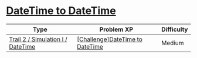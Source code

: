 # [DateTime to DateTime](https://www.codetree.ai/trails/complete/curated-cards/challenge-datetime-to-datetime)

|Type|Problem XP|Difficulty|
|---|---|---|
|[Trail 2 / Simulation I / DateTime](https://www.codetree.ai/trail-info/novice-mid/)|[[Challenge]DateTime to DateTime](https://www.codetree.ai/trails/complete/curated-cards/challenge-datetime-to-datetime/)|Medium|

